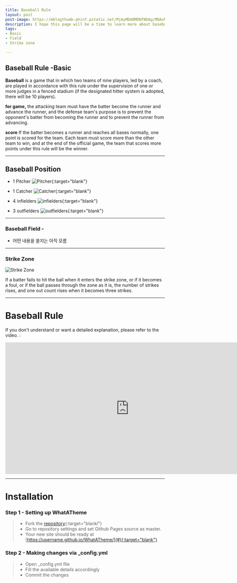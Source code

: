 ```yaml
---
title: Baseball Rule
layout: post
post-image: https://mblogthumb-phinf.pstatic.net/MjAyMDA0MDNfNDAg/MDAxNTg1ODk0NDIxMTQy.5O1zu51IzaFWAY17DYQU1xgStl9bdI3QC30qc7x61WUg.E-JqfAGhryBNpOn5wGc_5CbmZCgf3WOl6I03CZMDt-kg.PNG.cicosports/image.png?type=w800
description: I hope this page will be a time to learn more about baseball rules through this page.
tags:
- Basic
- Field
- Strike zone

---
```

## Baseball Rule -Basic 

**Baseball** is a game that in which two teams of nine players, led by a coach, are played in accordance with this rule under the supervision of one or more judges in a fenced stadium (if the designated hitter system is adopted, there will be 10 players).

**for game,** the attacking team must have the batter become the runner and advance the runner, and the defense team's purpose is to prevent the opponent's batter from becoming the runner and to prevent the runner from advancing.

**score** If the batter becomes a runner and reaches all bases normally, one point is scored for the team. Each team must score more than the other team to win, and at the end of the official game, the team that scores more points under this rule will be the winner.

---

## Baseball Position
* 1 Pitcher ![Pitcher](https://en.pimg.jp/036/250/983/1/36250983.jpg){:target="blank"}
  
* 1 Catcher ![Catcher](https://en.pimg.jp/066/789/349/1/66789349.jpg){:target="blank"}
  
* 4 infielders ![infielders](https://en.pimg.jp/005/645/117/1/5645117.jpg){:target="blank"}

* 3 outfielders ![outfielders](https://en.pimg.jp/029/019/811/1/29019811.jpg){:target="blank"}

---
### Baseball Field -
  * 어떤 내용을 쓸지는 아직 모름


---
### Strike Zone
![Strike Zone](https://cdn.spochoo.com/news/photo/202201/100524_201114_3256.jpg)

  If a batter fails to hit the ball when it enters the strike zone, 
  or if it becomes a foul, or if the ball passes through the zone as it is, 
  the number of strikes rises, and one out count rises when it becomes three strikes.

---

# Baseball Rule
If you don't understand or want a detailed explanation, please refer to the video. :
<iframe width="780" height="415" src="https://www.youtube.com/embed/i5fvsBGUz6Q?list=PLioYpz0_fWKqQTgL47xgUvC1KE8IsDgb2" title="[야구 경기규칙⚾] 야구 규칙 깔끔하게 정리해드립니다 | 야구, 너두 볼 수 있어" frameborder="0" allow="accelerometer; autoplay; clipboard-write; encrypted-media; gyroscope; picture-in-picture" allowfullscreen></iframe>

---
# Installation
### Step 1 - Setting up WhatATheme
> * Fork the [repository](https://github.com/thedevslot/WhatATheme/tree/master){:target="blankl"}
> * Go to repository settings and set Github Pages source as master.
> * Your new site should be ready at [https://username.github.io/WhatATheme/](#){:target="blank"}

### Step 2 - Making changes via **_config.yml**
> * Open _config.yml file
> * Fill the available details accordingly
> * Commit the changes